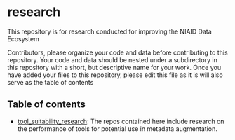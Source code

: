 # research
This repository is for research conducted for improving the NIAID Data Ecosystem

Contributors, please organize your code and data before contributing to this repository. Your code and data should be nested under a subdirectory in this repository with a short, but descriptive name for your work. Once you have added your files to this repository, please edit this file as it is will also serve as the table of contents


## Table of contents

* [tool_suitability_research](https://github.com/NIAID-Data-Ecosystem/nde_research/tool_suitability_research/): The repos contained here include research on the performance of tools for potential use in metadata augmentation.